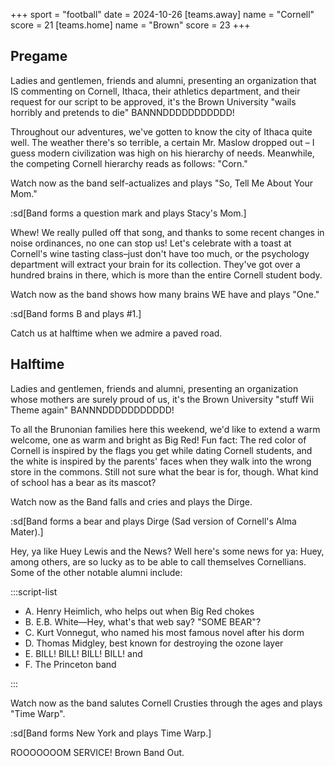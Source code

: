+++
sport = "football"
date = 2024-10-26
[teams.away]
name = "Cornell"
score = 21
[teams.home]
name = "Brown"
score = 23
+++

## Pregame

Ladies and gentlemen, friends and alumni, presenting an organization that IS commenting on Cornell, Ithaca, their athletics department, and their request for our script to be approved, it's the Brown University "wails horribly and pretends to die" BANNNDDDDDDDDDDD!

Throughout our adventures, we've gotten to know the city of Ithaca quite well. The weather there's so terrible, a certain Mr. Maslow dropped out – I guess modern civilization was high on his hierarchy of needs. Meanwhile, the competing Cornell hierarchy reads as follows: "Corn."

Watch now as the band self-actualizes and plays "So, Tell Me About Your Mom."

:sd[Band forms a question mark and plays Stacy's Mom.]

Whew! We really pulled off that song, and thanks to some recent changes in noise ordinances, no one can stop us! Let's celebrate with a toast at Cornell's wine tasting class–just don't have too much, or the psychology department will extract your brain for its collection. They've got over a hundred brains in there, which is more than the entire Cornell student body.

Watch now as the band shows how many brains WE have and plays "One."

:sd[Band forms B and plays #1.]

Catch us at halftime when we admire a paved road.

## Halftime

Ladies and gentlemen, friends and alumni, presenting an organization whose mothers are surely proud of us, it's the Brown University "stuff Wii Theme again" BANNNDDDDDDDDDDD!

To all the Brunonian families here this weekend, we'd like to extend a warm welcome, one as warm and bright as Big Red! Fun fact: The red color of Cornell is inspired by the flags you get while dating Cornell students, and the white is inspired by the parents' faces when they walk into the wrong store in the commons. Still not sure what the bear is for, though. What kind of school has a bear as its mascot?

Watch now as the Band falls and cries and plays the Dirge.

:sd[Band forms a bear and plays Dirge (Sad version of Cornell's Alma Mater).]

Hey, ya like Huey Lewis and the News? Well here's some news for ya: Huey, among others, are so lucky as to be able to call themselves Cornellians. Some of the other notable alumni include:

:::script-list

- A. Henry Heimlich, who helps out when Big Red chokes
- B. E.B. White—Hey, what's that web say? "SOME BEAR"?
- C. Kurt Vonnegut, who named his most famous novel after his dorm
- D. Thomas Midgley, best known for destroying the ozone layer
- E. BILL! BILL! BILL! BILL! and
- F. The Princeton band

:::

Watch now as the band salutes Cornell Crusties through the ages and plays "Time Warp".

:sd[Band forms New York and plays Time Warp.]

ROOOOOOOM SERVICE! Brown Band Out.
